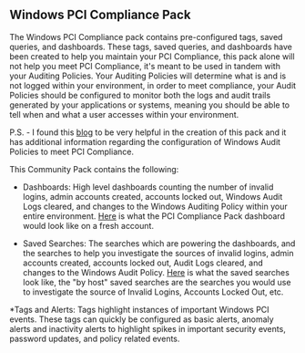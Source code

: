 Windows PCI Compliance Pack
-----------------------------

The Windows PCI Compliance pack contains pre-configured tags, saved queries, and dashboards. These tags, saved queries, and dashboards have been created to help you maintain your PCI Compliance, this pack alone will not help you meet PCI Compliance, it's meant to be used in tandem with your Auditing Policies. Your Auditing Policies will determine what is and is not logged within your environment, in order to meet compliance, your Audit Policies should be configured to monitor both the logs and audit trails generated by your applications or systems, meaning you should be able to tell when and what a user accesses within your environment.

P.S. - I found this [blog](http://blog.jakeeliasz.com/2014/04/03/part-1-audit-trails-in-pci-dss-v3-0-logging-in-windows/ "blog") to be very helpful in the creation of this pack and it has additional information regarding the configuration of Windows Audit Policies to meet PCI Compliance.

This Community Pack contains the following:

* Dashboards: High level dashboards counting the number of invalid logins, admin accounts created, accounts locked out, Windows Audit Logs cleared, and changes to the Windows Auditing Policy within your entire environment. [Here](https://blog.logentries.com/wp-content/uploads/2016/03/WIN-PCI-Dashboard.png "Here") is what the PCI Compliance Pack dashboard would look like on a fresh account.

* Saved Searches: The searches which are powering the dashboards, and the searches to help you investigate the sources of invalid logins, admin accounts created, accounts locked out, Audit Logs cleared, and changes to the Windows Audit Policy. [Here](http://take.ms/1NP9k "Here") is what the saved searches look like, the "by host" saved searches are the searches you would use to investigate the source of Invalid Logins, Accounts Locked Out, etc.

*Tags and Alerts: Tags highlight instances of important Windows PCI events. These tags can quickly be configured as basic alerts, anomaly alerts and inactivity alerts to highlight spikes in important security events, password updates, and policy related events.
